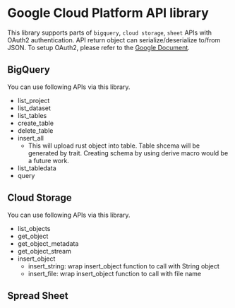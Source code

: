 # Google Cloud Platform API library

This library supports parts of `bigquery`, `cloud storage`, `sheet` APIs with OAuth2 authentication.
API return object can serialize/deserialize to/from JSON. To setup OAuth2, please refer to the [Google Document](https://developers.google.com/identity/protocols/oauth2).

## BigQuery

You can use following APIs via this library.

- list_project
- list_dataset
- list_tables
- create_table
- delete_table
- insert_all
  - This will upload rust object into table. Table shcema will be generated by trait. Creating schema by using derive macro would be a future work.
- list_tabledata
- query

## Cloud Storage

You can use following APIs via this library.

- list_objects
- get_object
- get_object_metadata
- get_object_stream
- insert_object
  - insert_string: wrap insert_object function to call with String object
  - insert_file: wrap insert_object function to call with file name

## Spread Sheet
